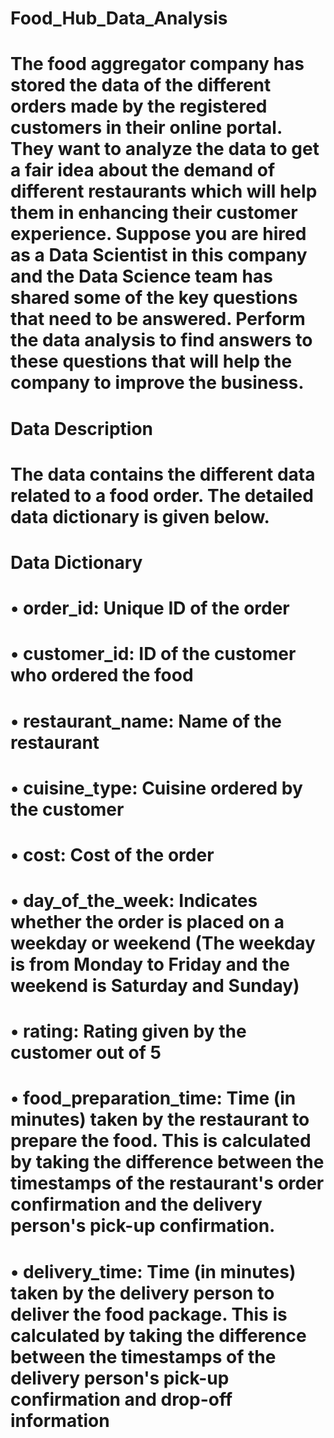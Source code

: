 # Food_Hub_Data_Analysis
# The food aggregator company has stored the data of the different orders made by the registered customers in their online portal. They want to analyze the data to get a fair idea about the demand of different restaurants which will help them in enhancing their customer experience. Suppose you are hired as a Data Scientist in this company and the Data Science team has shared some of the key questions that need to be answered. Perform the data analysis to find answers to these questions that will help the company to improve the business. 
# Data Description
# The data contains the different data related to a food order. The detailed data dictionary is given below.
# Data Dictionary
# •	order_id: Unique ID of the order
# •	customer_id: ID of the customer who ordered the food
# •	restaurant_name: Name of the restaurant
# •	cuisine_type: Cuisine ordered by the customer
# •	cost: Cost of the order
# •	day_of_the_week: Indicates whether the order is placed on a weekday or weekend (The weekday is from Monday to Friday and the weekend is Saturday and Sunday)
# •	rating: Rating given by the customer out of 5
# •	food_preparation_time: Time (in minutes) taken by the restaurant to prepare the food. This is calculated by taking the difference between the timestamps of the restaurant's order confirmation and the delivery person's pick-up confirmation.
# •	delivery_time: Time (in minutes) taken by the delivery person to deliver the food package. This is calculated by taking the difference between the timestamps of the delivery person's pick-up confirmation and drop-off information
